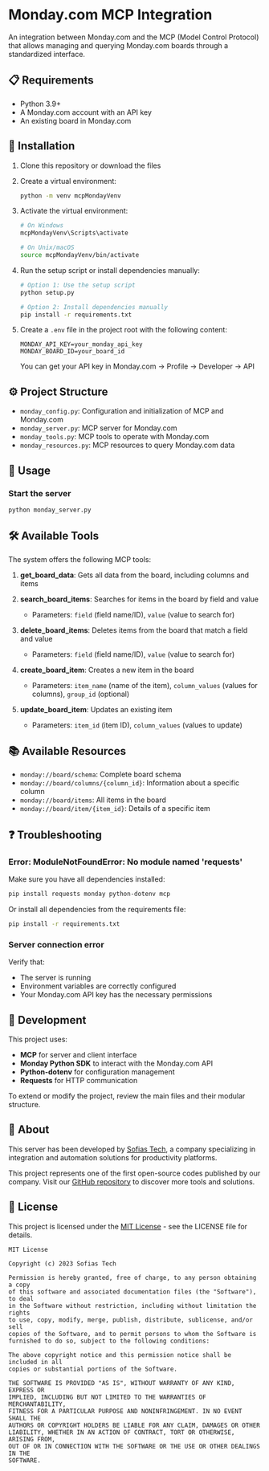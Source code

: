 # Monday.com MCP Integration

An integration between Monday.com and the MCP (Model Control Protocol) that allows managing and querying Monday.com boards through a standardized interface.

## 📋 Requirements

- Python 3.9+
- A Monday.com account with an API key
- An existing board in Monday.com

## 🔧 Installation

1. Clone this repository or download the files
2. Create a virtual environment:
   ```bash
   python -m venv mcpMondayVenv
   ```
3. Activate the virtual environment:
   ```bash
   # On Windows
   mcpMondayVenv\Scripts\activate
   
   # On Unix/macOS
   source mcpMondayVenv/bin/activate
   ```
4. Run the setup script or install dependencies manually:
   ```bash
   # Option 1: Use the setup script
   python setup.py
   
   # Option 2: Install dependencies manually
   pip install -r requirements.txt
   ```

5. Create a `.env` file in the project root with the following content:
   ```
   MONDAY_API_KEY=your_monday_api_key
   MONDAY_BOARD_ID=your_board_id
   ```
   
   You can get your API key in Monday.com → Profile → Developer → API

## ⚙️ Project Structure

- `monday_config.py`: Configuration and initialization of MCP and Monday.com
- `monday_server.py`: MCP server for Monday.com
- `monday_tools.py`: MCP tools to operate with Monday.com
- `monday_resources.py`: MCP resources to query Monday.com data

## 🚀 Usage

### Start the server

```bash
python monday_server.py
```

## 🛠️ Available Tools

The system offers the following MCP tools:

1. **get_board_data**: Gets all data from the board, including columns and items
   
2. **search_board_items**: Searches for items in the board by field and value
   - Parameters: `field` (field name/ID), `value` (value to search for)
   
3. **delete_board_items**: Deletes items from the board that match a field and value
   - Parameters: `field` (field name/ID), `value` (value to search for)
   
4. **create_board_item**: Creates a new item in the board
   - Parameters: `item_name` (name of the item), `column_values` (values for columns), `group_id` (optional)
   
5. **update_board_item**: Updates an existing item
   - Parameters: `item_id` (item ID), `column_values` (values to update)

## 📚 Available Resources

- `monday://board/schema`: Complete board schema
- `monday://board/columns/{column_id}`: Information about a specific column
- `monday://board/items`: All items in the board
- `monday://board/item/{item_id}`: Details of a specific item

## ❓ Troubleshooting

### Error: ModuleNotFoundError: No module named 'requests'

Make sure you have all dependencies installed:

```bash
pip install requests monday python-dotenv mcp
```

Or install all dependencies from the requirements file:

```bash
pip install -r requirements.txt
```

### Server connection error

Verify that:
- The server is running
- Environment variables are correctly configured
- Your Monday.com API key has the necessary permissions

## 📝 Development

This project uses:
- **MCP** for server and client interface
- **Monday Python SDK** to interact with the Monday.com API
- **Python-dotenv** for configuration management
- **Requests** for HTTP communication

To extend or modify the project, review the main files and their modular structure.

## 🏢 About

This server has been developed by [Sofias Tech](https://github.com/Sofias-ai), a company specializing in integration and automation solutions for productivity platforms.

This project represents one of the first open-source codes published by our company. Visit our [GitHub repository](https://github.com/Sofias-ai) to discover more tools and solutions.

## 📄 License

This project is licensed under the [MIT License](https://opensource.org/licenses/MIT) - see the LICENSE file for details.

```
MIT License

Copyright (c) 2023 Sofias Tech

Permission is hereby granted, free of charge, to any person obtaining a copy
of this software and associated documentation files (the "Software"), to deal
in the Software without restriction, including without limitation the rights
to use, copy, modify, merge, publish, distribute, sublicense, and/or sell
copies of the Software, and to permit persons to whom the Software is
furnished to do so, subject to the following conditions:

The above copyright notice and this permission notice shall be included in all
copies or substantial portions of the Software.

THE SOFTWARE IS PROVIDED "AS IS", WITHOUT WARRANTY OF ANY KIND, EXPRESS OR
IMPLIED, INCLUDING BUT NOT LIMITED TO THE WARRANTIES OF MERCHANTABILITY,
FITNESS FOR A PARTICULAR PURPOSE AND NONINFRINGEMENT. IN NO EVENT SHALL THE
AUTHORS OR COPYRIGHT HOLDERS BE LIABLE FOR ANY CLAIM, DAMAGES OR OTHER
LIABILITY, WHETHER IN AN ACTION OF CONTRACT, TORT OR OTHERWISE, ARISING FROM,
OUT OF OR IN CONNECTION WITH THE SOFTWARE OR THE USE OR OTHER DEALINGS IN THE
SOFTWARE.
```
````
